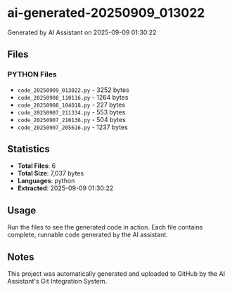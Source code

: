 # ai-generated-20250909_013022

Generated by AI Assistant on 2025-09-09 01:30:22

## Files

### PYTHON Files

- `code_20250909_013022.py` - 3252 bytes
- `code_20250908_110116.py` - 1264 bytes
- `code_20250908_104018.py` - 227 bytes
- `code_20250907_211334.py` - 553 bytes
- `code_20250907_210136.py` - 504 bytes
- `code_20250907_205616.py` - 1237 bytes

## Statistics

- **Total Files**: 6
- **Total Size**: 7,037 bytes
- **Languages**: python
- **Extracted**: 2025-09-09 01:30:22

## Usage

Run the files to see the generated code in action. Each file contains complete, runnable code generated by the AI assistant.

## Notes

This project was automatically generated and uploaded to GitHub by the AI Assistant's Git Integration System.
